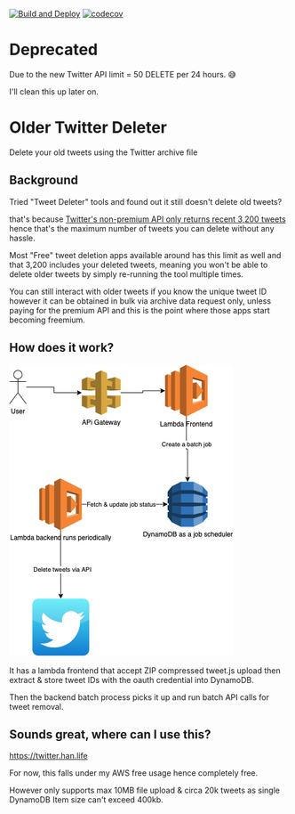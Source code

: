 [![Build and Deploy](https://github.com/logan-han/twitter-deleter/actions/workflows/deploy.yml/badge.svg?branch=main)](https://github.com/logan-han/twitter-deleter/actions/workflows/deploy.yml)
[![codecov](https://codecov.io/gh/logan-han/twitter-deleter/branch/main/graph/badge.svg?token=LhKvIYdu4P)](https://codecov.io/gh/logan-han/twitter-deleter)

# Deprecated
Due to the new Twitter API limit = 50 DELETE per 24 hours. 😅

I'll clean this up later on.

# Older Twitter Deleter

Delete your old tweets using the Twitter archive file

## Background

Tried "Tweet Deleter" tools and found out it still doesn't delete old tweets?

that's because [Twitter's non-premium API only returns recent 3,200 tweets](https://developer.twitter.com/en/docs/twitter-api/v1/tweets/timelines/api-reference/get-statuses-user_timeline) hence that's the maximum number of tweets you can delete without any hassle.

Most "Free" tweet deletion apps available around has this limit as well and that 3,200 includes your deleted tweets, meaning you won't be able to delete older tweets by simply re-running the tool multiple times.

You can still interact with older tweets if you know the unique tweet ID however it can be obtained in bulk via archive data request only, unless paying for the premium API and this is the point where those apps start becoming freemium.

## How does it work?

![Workflow](/workflow.png)

It has a lambda frontend that accept ZIP compressed tweet.js upload then extract & store tweet IDs with the oauth credential into DynamoDB.

Then the backend batch process picks it up and run batch API calls for tweet removal.

## Sounds great, where can I use this?

https://twitter.han.life

For now, this falls under my AWS free usage hence completely free.

However only supports max 10MB file upload & circa 20k tweets as single DynamoDB Item size can't exceed 400kb.
